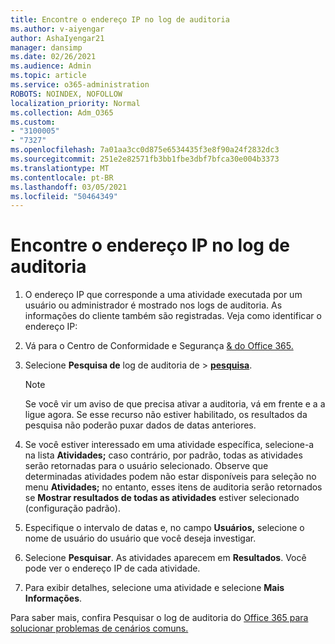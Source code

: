 ```yaml
---
title: Encontre o endereço IP no log de auditoria
ms.author: v-aiyengar
author: AshaIyengar21
manager: dansimp
ms.date: 02/26/2021
ms.audience: Admin
ms.topic: article
ms.service: o365-administration
ROBOTS: NOINDEX, NOFOLLOW
localization_priority: Normal
ms.collection: Adm_O365
ms.custom:
- "3100005"
- "7327"
ms.openlocfilehash: 7a01aa3cc0d875e6534435f3e8f90a24f2832dc3
ms.sourcegitcommit: 251e2e82571fb3bb1fbe3dbf7bfca30e004b3373
ms.translationtype: MT
ms.contentlocale: pt-BR
ms.lasthandoff: 03/05/2021
ms.locfileid: "50464349"
---
```

# <a name="find-the-ip-address-in-audit-log"></a>Encontre o endereço IP no log de auditoria

1. O endereço IP que corresponde a uma atividade executada por um usuário ou administrador é mostrado nos logs de auditoria. As informações do cliente também são registradas. Veja como identificar o endereço IP:

1. Vá para o Centro de Conformidade e Segurança [& do Office 365.](https://go.microsoft.com/fwlink/p/?linkid=2077143)
1. Selecione **Pesquisa de** log de auditoria de  >  **[pesquisa](https://go.microsoft.com/fwlink/?linkid=2103759)**.
    > [!NOTE]
    > Se você vir um aviso de que precisa ativar a auditoria, vá em frente e a a ligue agora. Se esse recurso não estiver habilitado, os resultados da pesquisa não poderão puxar dados de datas anteriores.
1. Se você estiver interessado em uma atividade específica, selecione-a na lista **Atividades;** caso contrário, por padrão, todas as atividades serão retornadas para o usuário selecionado. Observe que determinadas atividades podem não estar disponíveis para seleção no menu **Atividades;** no entanto, esses itens de auditoria serão retornados se **Mostrar resultados de todas as atividades** estiver selecionado (configuração padrão).
1. Especifique o intervalo de datas e, no campo **Usuários,** selecione o nome de usuário do usuário que você deseja investigar.
1. Selecione **Pesquisar**. As atividades aparecem em **Resultados**. Você pode ver o endereço IP de cada atividade.
1. Para exibir detalhes, selecione uma atividade e selecione **Mais Informações**.

Para saber mais, confira Pesquisar o log de auditoria do [Office 365 para solucionar problemas de cenários comuns.](https://go.microsoft.com/fwlink/?linkid=2103944)